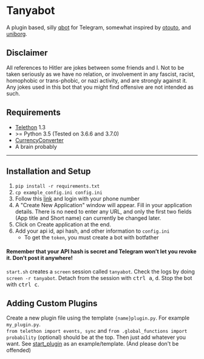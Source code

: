 # Tanyabot

A plugin based, silly [qbot] for Telegram, somewhat inspired by [otouto], and [uniborg].  

[otouto]: https://github.com/topkecleon/otouto/
[uniborg]: https://github.com/uniborg/uniborg
[qbot]: https://github.com/Qwerty-Space/qbot

## Disclaimer
All references to Hitler are jokes between some friends and I.  Not to be taken seriously as we have no relation, or involvement in any fascist, racist, homophobic or trans-phobic, or nazi activity, and are strongly against it.  Any jokes used in this bot that you might find offensive are not intended as such.

## Requirements
- [Telethon] 1.3
- \>= Python 3.5 (Tested on 3.6.6 and 3.7.0)
- [CurrencyConverter]
- A brain probably

[Telethon]: https://github.com/LonamiWebs/Telethon
[CurrencyConverter]: https://pypi.org/project/CurrencyConverter/

---

## Installation and Setup

1.  `pip install -r requirements.txt`
1.  `cp example_config.ini config.ini`
1.  Follow this [link][my telegram] and login with your phone number
1.  A "Create New Application" window will appear.  Fill in your application details.  There is no need to enter any URL, and only the first two fields (App title and Short name) can currently be changed later.
1.  Click on Create application at the end.  
1.  Add your api id, api hash, and other information to `config.ini`
    -  To get the `token`, you must create a bot with botfather

#### Remember that your API hash is secret and Telegram won’t let you revoke it.  Don’t post it anywhere!

[my telegram]: https://my.telegram.org/

`start.sh` creates a `screen` session called `tanyabot`.  Check the logs by doing `screen -r tanyabot`.  Detach from the session with <kbd>ctrl a</kbd>, <kbd>d</kbd>.  Stop the bot with <kbd>ctrl c</kbd>.


## Adding Custom Plugins

Create a new plugin file using the template `{name}plugin.py`.  For example `my_plugin.py`.  
`from telethon import events, sync` and `from .global_functions import probability` (optional) should be at the top.  Then just add whatever you want.  See [start_plugin](plugins//assumption_plugin.py) as an example/template.  (And please don't be offended)
